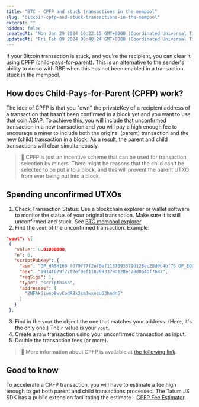 ```yaml
---
title: "BTC - CPFP and stuck transactions in the mempool"
slug: "bitcoin-cpfp-and-stuck-transactions-in-the-mempool"
excerpt: ""
hidden: false
createdAt: "Mon Jan 29 2024 10:22:15 GMT+0000 (Coordinated Universal Time)"
updatedAt: "Fri Feb 09 2024 08:48:24 GMT+0000 (Coordinated Universal Time)"
---
```

If your Bitcoin transaction is stuck, and you're the recipient, you can clear it using CPFP (child-pays-for-parent). This is an alternative to the sender's ability to do so with RBF when this has not been enabled in a transaction stuck in the mempool.

## How does Child-Pays-for-Parent (CPFP) work?

The idea of CPFP is that you "own" the privateKey of a recipient address of a transaction that hasn't been confirmed in a block yet and you want to use that coin ASAP. To achieve this, you will include that unconfirmed transaction in a new transaction and you will pay a high enough fee to encourage a miner to include both the original (parent) transaction and the new (child) transaction in a block. As a result, the parent and child transactions will clear simultaneously.

> 📘 CPFP is just an incentive scheme that can be used for transaction selection by miners. There might be reasons that the child can't be selected to be put into a block, and this will prevent the parent UTXO from ever being put into a block.

## Spending unconfirmed UTXOs

1. Check Transaction Status: Use a blockchain explorer or wallet software to monitor the status of your original transaction. Make sure it is still unconfirmed and stuck. See [BTC mempool explorer](https://mempool.space/).
2. Find the `vout` of the unconfirmed transaction. Example:

```json JSON
"vout": \[  
 {  
   "value": 0.01000000,  
   "n": 0,  
   "scriptPubKey": {  
     "asm": "OP_HASH160 f079f77f2ef0ef1187093379d128ec28d0b4bf76 OP_EQUAL",  
     "hex": "a914f079f77f2ef0ef1187093379d128ec28d0b4bf7687",  
     "reqSigs": 1,  
     "type": "scripthash",  
     "addresses": [  
       "2NFAkGiwnp8wvCodRBx3smJwxncuG3hndn5"  
     ]  
   }  
 },
```

3. Find in the `vout` the object the one that matches your address. (Here, it's the only one.) The `n` value is your `vout`.
4. Create a raw transaction using your unconfirmed transaction as input.
5. Double the transaction fees (or more).

> 📘 More information about CPFP is available at [the following link](https://github.com/BlockchainCommons/Learning-Bitcoin-from-the-Command-Line/blob/master/05_3_Funding_a_Transaction_with_CPFP.md).

## Good to know

To accelerate a CPFP transaction, you will have to estimate a fee high enough to get both parent and child transactions processed. The Tatum JS SDK has a public extension facilitating the estimate - [CPFP Fee Estimator](https://www.npmjs.com/package/@tatumio/cpfp-fee-estimator).
